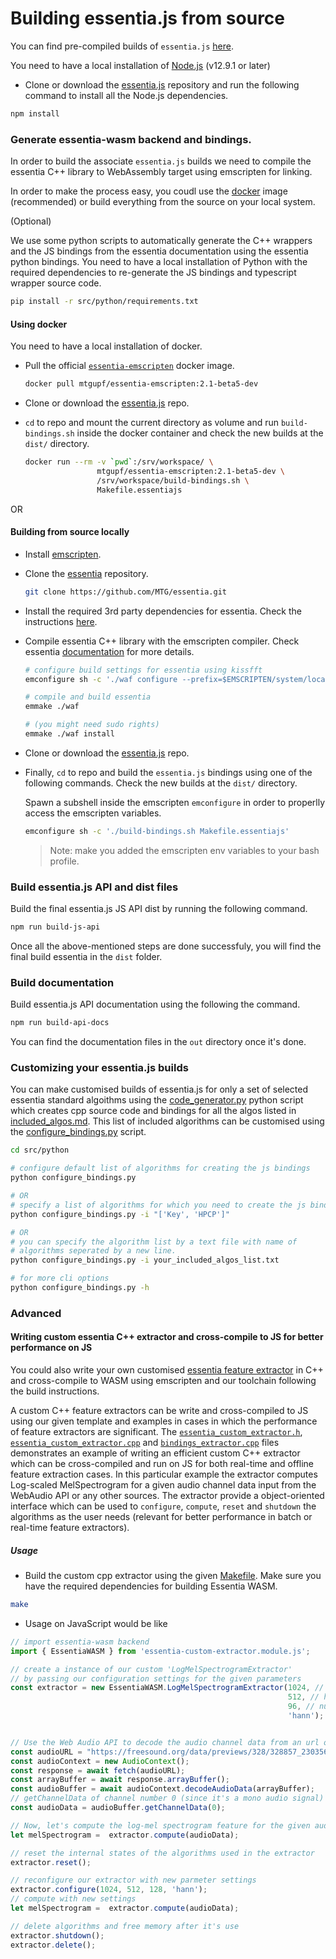 
# Building essentia.js from source

You can find pre-compiled builds of `essentia.js` [here](https://github.com/MTG/essentia.js/releases).


You need to have a local installation of [Node.js](https://nodejs.org/en/) (v12.9.1 or later)

- Clone or download the [essentia.js](https://github.com/MTG/essentia.js) repository and run the following command to install all the Node.js dependencies.
  
```bash
npm install 
```

### Generate essentia-wasm backend and bindings.

In order to build the associate `essentia.js` builds we need to compile the essentia C++ library to WebAssembly target using emscripten for linking. 

In order to make the process easy, you coudl use the [docker](https://docs.docker.com/install/) image (recommended) or build everything from the source on your local system.


(Optional)

We use some python scripts to automatically generate the C++ wrappers and the JS bindings from the essentia documentation using the essentia python bindings. 
You need to have a local installation of Python with the required dependencies to re-generate the JS bindings and typescript wrapper source code.

```bash
pip install -r src/python/requirements.txt
```

#### Using docker

You need to have a local installation of docker.

  - Pull the official [`essentia-emscripten`](https://hub.docker.com/r/mtgupf/essentia-emscripten) docker image.
    ```bash
    docker pull mtgupf/essentia-emscripten:2.1-beta5-dev
    ```

  - Clone or download the [essentia.js](https://github.com/MTG/essentia.js) repo.

  - `cd` to repo and mount the current directory as volume and run `build-bindings.sh` inside the docker container and check the new builds at the `dist/` directory.

    ```bash
    docker run --rm -v `pwd`:/srv/workspace/ \
                    mtgupf/essentia-emscripten:2.1-beta5-dev \
                    /srv/workspace/build-bindings.sh \
                    Makefile.essentiajs
    ```

OR 

#### Building from source locally 


* Install [emscripten](https://emscripten.org/docs/getting_started/downloads.html).

* Clone the [essentia](https://github.com/MTG/essentia.git) repository.
  ```bash
  git clone https://github.com/MTG/essentia.git
  ```

* Install the required 3rd party dependencies for essentia. Check the instructions [here](https://essentia.upf.edu/installing.html#installing-dependencies-on-linux).

* Compile essentia C++ library with the emscripten compiler. Check essentia [documentation](https://essentia.upf.edu/documentation/installing.html#compiling-essentia) for more details.


  ```bash
  # configure build settings for essentia using kissfft
  emconfigure sh -c './waf configure --prefix=$EMSCRIPTEN/system/local/ --build-static --lightweight= --fft=KISS --emscripten'

  # compile and build essentia
  emmake ./waf

  # (you might need sudo rights)
  emmake ./waf install
  ```

* Clone or download the [essentia.js](https://github.com/MTG/essentia.js) repo.

* Finally, `cd` to repo and build the `essentia.js` bindings using one of the following commands. Check the new builds at the `dist/` directory.
 
  Spawn a subshell inside the emscripten `emconfigure` in order to properlly access the emscripten variables.

  ```bash
  emconfigure sh -c './build-bindings.sh Makefile.essentiajs'
  ```

  > Note: make you added the emscripten env variables to your bash profile.


### Build essentia.js API and dist files
  
Build the final essentia.js JS API dist by running the following command.

```bash
npm run build-js-api
```

Once all the above-mentioned steps are done successfuly, you will find the final build essentia in the `dist` folder.


### Build documentation

Build essentia.js API documentation using the following the command.

```bash
npm run build-api-docs
```

You can find the documentation files in the `out` directory once it's done.



### Customizing your essentia.js builds 

You can make customised builds of essentia.js for only a set of selected essentia standard algoithms using the [code_generator.py](https://github.com/MTG/essentia.js/blob/master/src/python/code_generator.py) python script which creates cpp source code and bindings for all the algos listed in [included_algos.md](https://github.com/MTG/essentia.js/blob/master/src/python/included_algos.md). This list of included algorithms can be customised using the [configure_bindings.py](https://github.com/MTG/essentia.js/blob/master/src/python/configure_bindings.py) script.

```bash
cd src/python

# configure default list of algorithms for creating the js bindings
python configure_bindings.py 

# OR
# specify a list of algorithms for which you need to create the js bindings
python configure_bindings.py -i "['Key', 'HPCP']"

# OR
# you can specify the algorithm list by a text file with name of
# algorithms seperated by a new line.
python configure_bindings.py -i your_included_algos_list.txt

# for more cli options
python configure_bindings.py -h
```

### Advanced 

#### Writing custom essentia C++ extractor and cross-compile to JS for better performance on JS

You could also write  your own customised [essentia feature extractor](https://essentia.upf.edu/howto_standard_extractor.html) in C++ and cross-compile to WASM using emscripten and our toolchain following the build instructions.


A custom C++ feature extractors can be write and cross-compiled to JS using our given template and examples in cases in which the performance of feature extractors are significant. The [`essentia_custom_extractor.h`](https://github.com/MTG/essentia.js/tree/master/src/cpp/custom/essentia_custom_extractor.h), [`essentia_custom_extractor.cpp`](https://github.com/MTG/essentia.js/tree/master/src/cpp/custom/essentia_custom_extractor.cpp) and [`bindings_extractor.cpp`](https://github.com/MTG/essentia.js/tree/master/src/cpp/custom/bindings_extractor.cpp) files demonstrates an example of writing an efficient custom C++ extractor which can be cross-compiled and run on JS for both real-time and offline feature extraction cases. In this particular example the extractor computes Log-scaled MelSpectrogram for a given audio channel data input from the WebAudio API or any other sources. The extractor provide a object-oriented interface which can be used to `configure`, `compute`, `reset` and `shutdown` the algorithms as the user needs (relevant for better performance in batch or real-time feature extractors).


##### Usage

  - Build the custom cpp extractor using the given [Makefile](https://github.com/MTG/essentia.js/tree/master/src/cpp/custom/Makefile). Make sure you have the required dependencies for building Essentia WASM.
  
  ```bash
  make
  ```


  - Usage on JavaScript would be like

  ```JavaScript
  // import essentia-wasm backend
  import { EssentiaWASM } from 'essentia-custom-extractor.module.js';

  // create a instance of our custom 'LogMelSpectrogramExtractor' 
  // by passing our configuration settings for the given parameters
  const extractor = new EssentiaWASM.LogMelSpectrogramExtractor(1024, // frameSize
                                                                512, // hopSize 
                                                                96, // numBands
                                                                'hann'); // windowType


  // Use the Web Audio API to decode the audio channel data from an url of a audio file
  const audioURL = "https://freesound.org/data/previews/328/328857_230356-lq.mp3";
  const audioContext = new AudioContext();
  const response = await fetch(audioURL);
  const arrayBuffer = await response.arrayBuffer();
  const audioBuffer = await audioContext.decodeAudioData(arrayBuffer);
  // getChannelData of channel number 0 (since it's a mono audio signal)
  const audioData = audioBuffer.getChannelData(0);

  // Now, let's compute the log-mel spectrogram feature for the given audio input
  let melSpectrogram =  extractor.compute(audioData);

  // reset the internal states of the algorithms used in the extractor
  extractor.reset();

  // reconfigure our extractor with new parmeter settings
  extractor.configure(1024, 512, 128, 'hann');
  // compute with new settings
  let melSpectrogram =  extractor.compute(audioData);

  // delete algorithms and free memory after it's use
  extractor.shutdown();
  extractor.delete();
  ```